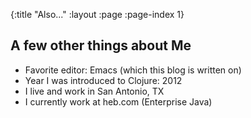 {:title "Also..."
 :layout :page
 :page-index 1}


## A few other things about Me

* Favorite editor: Emacs (which this blog is written on)
* Year I was introduced to Clojure: 2012
* I live and work in San Antonio, TX
* I currently work at heb.com (Enterprise Java)
